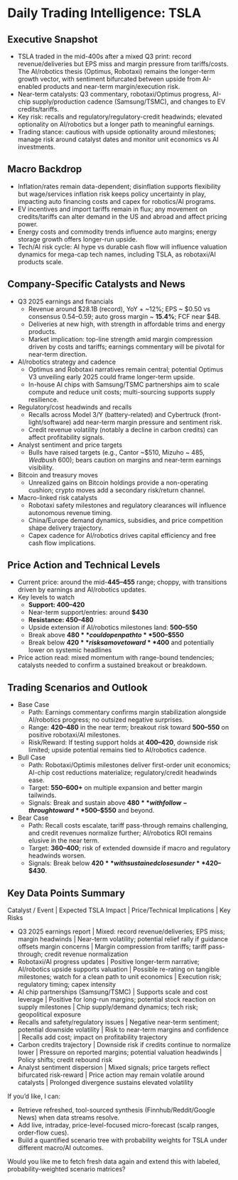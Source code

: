 # Daily Trading Intelligence: TSLA

## Executive Snapshot
- TSLA traded in the mid-400s after a mixed Q3 print: record revenue/deliveries but EPS miss and margin pressure from tariffs/costs. The AI/robotics thesis (Optimus, Robotaxi) remains the longer-term growth vector, with sentiment bifurcated between upside from AI-enabled products and near-term margin/execution risk.
- Near-term catalysts: Q3 commentary, robotaxi/Optimus progress, AI-chip supply/production cadence (Samsung/TSMC), and changes to EV credits/tariffs. 
- Key risk: recalls and regulatory/regulatory-credit headwinds; elevated optionality on AI/robotics but a longer path to meaningful earnings. 
- Trading stance: cautious with upside optionality around milestones; manage risk around catalyst dates and monitor unit economics vs AI investments.

## Macro Backdrop
- Inflation/rates remain data-dependent; disinflation supports flexibility but wage/services inflation risk keeps policy uncertainty in play, impacting auto financing costs and capex for robotics/AI programs.
- EV incentives and import tariffs remain in flux; any movement on credits/tariffs can alter demand in the US and abroad and affect pricing power.
- Energy costs and commodity trends influence auto margins; energy storage growth offers longer-run upside.
- Tech/AI risk cycle: AI hype vs durable cash flow will influence valuation dynamics for mega-cap tech names, including TSLA, as robotaxi/AI products scale.

## Company-Specific Catalysts and News
- Q3 2025 earnings and financials
  - Revenue around $28.1B (record), YoY + ~12%; EPS ~ $0.50 vs consensus $0.54–$0.59; auto gross margin ~ **15.4%**; FCF near $4B.
  - Deliveries at new high, with strength in affordable trims and energy products.
  - Market implication: top-line strength amid margin compression driven by costs and tariffs; earnings commentary will be pivotal for near-term direction.
- AI/robotics strategy and cadence
  - Optimus and Robotaxi narratives remain central; potential Optimus V3 unveiling early 2025 could frame longer-term upside.
  - In-house AI chips with Samsung/TSMC partnerships aim to scale compute and reduce unit costs; multi-sourcing supports supply resilience.
- Regulatory/cost headwinds and recalls
  - Recalls across Model 3/Y (battery-related) and Cybertruck (front-light/software) add near-term margin pressure and sentiment risk.
  - Credit revenue volatility (notably a decline in carbon credits) can affect profitability signals.
- Analyst sentiment and price targets
  - Bulls have raised targets (e.g., Cantor ~$510, Mizuho ~ $485, Wedbush ~$600); bears caution on margins and near-term earnings visibility.
- Bitcoin and treasury moves
  - Unrealized gains on Bitcoin holdings provide a non-operating cushion; crypto moves add a secondary risk/return channel.
- Macro-linked risk catalysts
  - Robotaxi safety milestones and regulatory clearances will influence autonomous revenue timing.
  - China/Europe demand dynamics, subsidies, and price competition shape delivery trajectory.
  - Capex cadence for AI/robotics drives capital efficiency and free cash flow implications.

## Price Action and Technical Levels
- Current price: around the mid-**$445–$455** range; choppy, with transitions driven by earnings and AI/robotics updates.
- Key levels to watch
  - **Support: $400–$420**
  - Near-term support/entries: around **$430**
  - **Resistance: $450–$480**
  - Upside extension if AI/robotics milestones land: **$500–$550**
  - Break above **$480** could open path to **$500–$550**
  - Break below **$420** risks a move toward **$400** and potentially lower on systemic headlines
- Price action read: mixed momentum with range-bound tendencies; catalysts needed to confirm a sustained breakout or breakdown.

## Trading Scenarios and Outlook
- Base Case
  - Path: Earnings commentary confirms margin stabilization alongside AI/robotics progress; no outsized negative surprises.
  - Range: **$420–$480** in the near term; breakout risk toward **$500–$550** on positive robotaxi/AI milestones.
  - Risk/Reward: If testing support holds at **$400–$420**, downside risk limited; upside potential remains tied to AI/robotics cadence.
- Bull Case
  - Path: Robotaxi/Optimis milestones deliver first-order unit economics; AI-chip cost reductions materialize; regulatory/credit headwinds ease.
  - Target: **$550–$600+** on multiple expansion and better margin tailwinds.
  - Signals: Break and sustain above **$480** with follow-through toward **$500–$550** and beyond.
- Bear Case
  - Path: Recall costs escalate, tariff pass-through remains challenging, and credit revenues normalize further; AI/robotics ROI remains elusive in the near term.
  - Target: **$360–$400**; risk of extended downside if macro and regulatory headwinds worsen.
  - Signals: Break below **$420** with sustained closes under **$420–$430**.

## Key Data Points Summary
Catalyst / Event | Expected TSLA Impact | Price/Technical Implications | Key Risks
- Q3 2025 earnings report | Mixed: record revenue/deliveries; EPS miss; margin headwinds | Near-term volatility; potential relief rally if guidance offsets margin concerns | Margin compression from tariffs; tariff pass-through; credit revenue normalization
- Robotaxi/AI progress updates | Positive longer-term narrative; AI/robotics upside supports valuation | Possible re-rating on tangible milestones; watch for a clean path to unit economics | Execution risk; regulatory timing; capex intensity
- AI chip partnerships (Samsung/TSMC) | Supports scale and cost leverage | Positive for long-run margins; potential stock reaction on supply milestones | Chip supply/demand dynamics; tech risk; geopolitical exposure
- Recalls and safety/regulatory issues | Negative near-term sentiment; potential downside volatility | Risk to near-term margins and confidence | Recalls add cost; impact on profitability trajectory
- Carbon credits trajectory | Downside risk if credits continue to normalize lower | Pressure on reported margins; potential valuation headwinds | Policy shifts; credit rebound risk
- Analyst sentiment dispersion | Mixed signals; price targets reflect bifurcated risk-reward | Price action may remain volatile around catalysts | Prolonged divergence sustains elevated volatility

If you’d like, I can:
- Retrieve refreshed, tool-sourced synthesis (Finnhub/Reddit/Google News) when data streams resolve.
- Add live, intraday, price-level-focused micro-forecast (scalp ranges, order-flow cues).
- Build a quantified scenario tree with probability weights for TSLA under different macro/AI outcomes.

Would you like me to fetch fresh data again and extend this with labeled, probability-weighted scenario matrices?